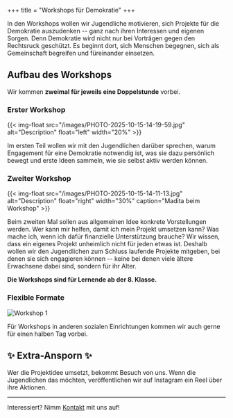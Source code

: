 +++
title = "Workshops für Demokratie"
+++

In den Workshops wollen wir Jugendliche motivieren, sich Projekte für die Demokratie auszudenken -- ganz nach ihren Interessen und eigenen Sorgen. Denn Demokratie wird nicht nur bei Vorträgen gegen den Rechtsruck geschützt. Es beginnt dort, sich Menschen begegnen, sich als Gemeinschaft begreifen und füreinander einsetzen.

## Aufbau des Workshops

Wir kommen **zweimal für jeweils eine Doppelstunde** vorbei.

### Erster Workshop

{{< img-float src="/images/PHOTO-2025-10-15-14-19-59.jpg" alt="Description" float="left" width="20%" >}}

<!-- {{< img-float src="/images/PHOTO-2025-10-15-14-10-21.jpg" alt="Description" float="left" width="30%" >}} -->

Im ersten Teil wollen wir mit den Jugendlichen darüber sprechen, warum Engagement für eine Demokratie notwendig ist, was sie dazu persönlich bewegt und erste Ideen sammeln, wie sie selbst aktiv werden können.


### Zweiter Workshop

{{< img-float src="/images/PHOTO-2025-10-15-14-11-13.jpg" alt="Description" float="right" width="30%" caption="Madita beim Workshop" >}}

Beim zweiten Mal sollen aus allgemeinen Idee konkrete Vorstellungen werden. Wer kann mir helfen, damit ich mein Projekt umsetzen kann? Was mache ich, wenn ich dafür finanzielle Unterstützung brauche? Wir wissen, dass ein eigenes Projekt unheimlich nicht für jeden etwas ist. Deshalb wollen wir den Jugendlichen zum Schluss laufende Projekte mitgeben, bei denen sie sich engagieren können -- keine bei denen viele ältere Erwachsene dabei sind, sondern für ihr Alter.


**Die Workshops sind für Lernende ab der 8. Klasse.**

### Flexible Formate

![Workshop 1](/images/PHOTO-2025-10-15-14-10-21.jpg)

Für Workshops in anderen sozialen Einrichtungen kommen wir auch gerne für einen halben Tag vorbei.

## ✨ Extra-Ansporn ✨

Wer die Projektidee umsetzt, bekommt Besuch von uns. Wenn die Jugendlichen das möchten, veröffentlichen wir auf Instagram ein Reel über ihre Aktionen.

---

Interessiert? Nimm [Kontakt](/contact/) mit uns auf!



